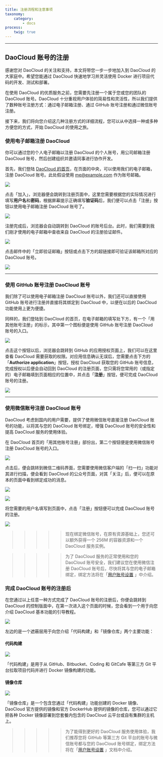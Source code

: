 ```yaml
---
title: 注册流程和注意事项
taxonomy:
    category:
        - docs
process:
    twig: true
---
```


<!-- TODO

本文的结构

1. 使用邮箱注册
2. 使用 Github 账号注册（如 Github 账户已在其他 daocloud id 下绑定代码源，需先解除绑定，才能用作新账户注册）
3. 使用微信注册（微信注册后需要输入用户名，并且建议用户立即绑定邮箱）
4. 注册完成后收到的邮件提醒
5. 用户使用 DaoCloud 的准备工作（代码仓库账号等）

-->

<!-- 修改建议,2015.11.11

增加 「5. 用户使用 DaoCloud 的准备工作（代码仓库账号等）」这一段，可以放在最后，提醒用户准备好代码仓库的账号。

所有的“”都使用「」，这个在我们的文档规范中有提到。

这句「或使用您的公司电子邮箱以注册 DaoCloud 的组织账号」有歧义，应该表达的意思是「用公司邮箱注册 DaoCloud 账号，然后创建组织邀请同事协作开发」。组织账号是在完成个人账号之后再创建的，无法直接注册组织账号。

「我们登陆 DaoCloud 的首页，在页面的中央，我们可以使用我们的电子邮箱，注册我们的 DaoCloud 账号」，这句话出现了四个「我们」，建议尽量精简。

用户首次登录平台，会出现遮罩式引导界面，和右侧道客船长的欢迎页面，建议增加这一段的截图和简单介绍。
Email 注册 DaoCloud 平台后，也可以提醒用户到用户中心手工验证 Email 地址。

GitHub 和微信注册的描述文字之后，增加一句如何使用 GitHub 和微信登录 DaoCloud

-->



--- 

## DaoCloud 账号的注册

感谢您对 DaoCloud 的关注和支持，本文将带您一步一步地加入到 DaoCloud 的大家庭中。希望您能通过 DaoCloud 快速地学习并灵活使用 Docker 进行项目代码的开发、测试和部署。

在使用 DaoCloud 的优质服务之前，您需要先注册一个属于您或您的团队的 DaoCloud 账号。DaoCloud 十分重视用户体验的简易性和灵活性，所以我们提供了数种账号注册方式：通过电子邮箱注册、通过 GitHub 账号注册和通过微信账号注册。

接下来，我们将向您介绍这几种注册方式的详细流程，您可以从中选择一种或多种方便您的方式，开始 DaoCloud 的使用之旅。

### 使用电子邮箱注册 DaoCloud

你可以通过您的个人电子邮箱以注册 DaoCloud 的个人账号，用公司邮箱注册 DaoCloud 账号，然后创建组织并邀请同事进行协作开发。

首先，我们登陆 [DaoCloud 的首页](http://daocloud.io)，在页面的中央，可以使用我们的电子邮箱，注册 DaoCloud 账号。此处假设使用 me@example.com 作为账号邮箱。

![](http://ww4.sinaimg.cn/large/7287333fgw1exx0h085j7j20sr0hjn0g.jpg)

点击「加入」，浏览器便会跳转到注册页面中，这里您需要根据您的实际情况进行填写**用户名**和**密码**，根据屏幕提示正确填写**验证码**后，我们便可以点击「注册」按钮以使用电子邮箱注册 DaoCloud 账号了。

![](http://ww1.sinaimg.cn/large/7287333fgw1exx0ildqtpj20st0hkjsm.jpg)

注册完成后，浏览器会自动跳转到 DaoCloud 的账号后台。此时，我们需要到我们刚才使用的电子邮箱中查收来自 DaoCloud 的注册验证邮件。

![](http://ww4.sinaimg.cn/large/7287333fgw1exx0opkr6cj20m90fd756.jpg)

点击邮件中的「立即验证邮箱」按钮或点击下方的超链接即可验证该邮箱所对应的 DaoCloud 账号。

![](http://ww2.sinaimg.cn/large/7287333fgw1exx0z1t73ij20ss0gz3zs.jpg)

---

### 使用 GitHub 账号注册 DaoCloud 账号

我们除了可以使用电子邮箱注册 DaoCloud 账号以外，我们还可以直接使用 GitHub 账号进行注册并直接将其绑定到 DaoCloud 中，以便在以后的 DaoCloud 功能使用上更为便捷。

同样的，我们登陆到 DaoCloud 的首页，在电子邮箱的填写处下方，有一个「用其他账号注册」的标示，其中第一个图标便是使用 GitHub 账号注册 DaoCloud 账号的入口。

![](http://ww2.sinaimg.cn/large/7287333fgw1exx1wx33h9j20sr0hkdj4.jpg)

点击这个按钮以后，浏览器会跳转到 GitHub 的应用授权页面上，我们可以在这里查看 DaoCloud 需要获取的权限。对应用信息确认无误后，您需要点击下方的「**Authorize application**」按钮，授权 DaoCloud 获取您的 GitHub 账号信息，完成授权以后便会自动回到 DaoCloud 的注册页面，您只需将您常用的（或指定的）电子邮箱填到页面相应的位置中，并点击「**注册**」按钮，便可完成 DaoCloud 账号的注册。

![](http://ww4.sinaimg.cn/large/7287333fgw1exx252w7soj20st0hjmyb.jpg)

---

### 使用微信账号注册 DaoCloud 账号

DaoCloud 考虑到国内的用户需要，提供了使用微信账号直接注册 DaoCloud 账号的功能，以将其与您的 DaoCloud 账号绑定，增强 DaoCloud 账号的安全性和提高 DaoCloud 服务的使用体验。

在 DaoCloud 首页的「用其他账号注册」部份出，第二个按钮便是使用微信账号注册 DaoCloud 账号的入口。

![](http://ww4.sinaimg.cn/large/7287333fgw1exx291fjqgj20sr0hiwhq.jpg)

点击后，便会跳转到微信二维码界面，您需要使用微信客户端的「扫一扫」功能对其进行扫描，便会看到 DaoCloud 的公众号页面，对其「关注」后，便可以在原本的页面中看到绑定成功的消息。

![](http://ww1.sinaimg.cn/large/7287333fgw1exx2wzu8rqj20ss0hkmys.jpg)

![](http://ww4.sinaimg.cn/large/7287333fgw1exx2xfgfr1j20k00zkn05.jpg)

将您需要的用户名填写到页面中，点击「注册」按钮便可以完成 DaoCloud 账号的注册。

![](http://ww2.sinaimg.cn/large/7287333fgw1exx2xw8mfnj20st0hkgmr.jpg)

>>>>> 现在绑定微信账号，在原有资源基础上，您还可以额外获得一个 256M 的容器资源和一个 DaoCloud 服务实例。

>>>>> 为了 DaoCloud 服务的正常使用和您的 DaoCloud 账号安全，我们建议您在使用微信注册 DaoCloud 账号后，尽快将其与您的电子邮箱绑定，绑定方法将在「[用户账号设置](http://docs.daocloud.io/daocloud-account-setting/account-setting) 」中介绍。

### 完成 DaoCloud 账号的注册后

在您通过以上任意一种方式完成了 DaoCloud 账号的注册后，你便会跳转到 DaoCloud 的控制版面中，在第一次进入这个页面的时候，您会看到一个用于向您介绍 DaoCloud 基本功能的引导教程。

![](http://ww4.sinaimg.cn/large/7287333fgw1exx8ya7z3dj20t70hj0uw.jpg)

左边的是一个遮蔽层用于向您介绍「代码构建」和「镜像仓库」两个主要功能：

#### 代码构建

![](http://ww3.sinaimg.cn/large/7287333fgw1exx90iojx3j206d0810sz.jpg)

「代码构建」是用于从 GitHub、Bitbucket、Coding 和 GitCafe 等第三方 Git 平台拉取项目代码并进行 Docker 镜像构建的功能。

#### 镜像仓库

![](http://ww3.sinaimg.cn/large/7287333fgw1exx94xhemoj206d085t8y.jpg)

「镜像仓库」是一个包含您通过「代码构建」功能创建的 Docker 镜像、DaoCloud 官方提供的镜像和官方 DockerHub 提供的镜像的仓库，您可以通过它把各种 Docker 镜像部署到您套餐内包含的 DaoCloud 云平台或自有集群的主机上。

>>>>> 为了能得到更好的 DaoCloud 服务使用体验，我们推荐您将 GitHub 等第三方 Git 平台的账号与微信账号都与您的 DaoCloud 账号绑定，绑定方法将在「[用户账号设置](http://docs.daocloud.io/daocloud-account-setting/account-setting) 」文档中介绍。


<!--

#### 注册方式

使用邮箱注册
常规流程

使用 Github 账户注册
* OAuth

使用微信注册
* 我们鼓励您将您的 DaoCloud 账号与您的微信账号关联
* 您可以使用微信扫描二维码的方式进行登陆
* 您也可以通过微信获取运维消息推送，更方便地获得 DaoCloud 技术团队的支持
* 绑定微信账号，在原有资源基础上，您还可以额外获得
  + 两个项目
  + 一个 256 M 的容器资源
  + 一个服务实例


目前我们提供两种账号注册方式：

* 直接注册 DaoCloud 账号。
* 通过 GitHub 或微信等账号关联注册。

我们推荐您使用第二种方式进行注册。


### 绑定微信账号


＃### 用户使用 DaoCloud 的准备工作

* 您需要一个代码托管仓库的账号，如 Github、BitBucket、Coding 或 GitCafe
* 在项目根目录，预先写好一个 Dockerfile，了解使用 Docker 镜像方式打包软件项目的一些必要知识
* DaoCloud 提供持续集成功能，您可以通过编写 CI 配置文件的方式使用 DaoCloud 持续集成

-->